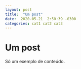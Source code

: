 ```yaml
---
layout: post
title:  "Um post"
date:  2020-05-21  2:50:39 -0300 
categories: cat1 cat2 cat3  
---
```


# Um post 

Só um exemplo de conteúdo.
